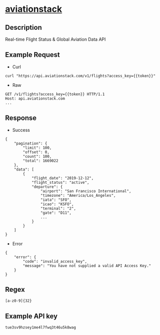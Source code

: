 # [aviationstack](https://aviationstack.com/documentation)

## __Description__
Real-time Flight Status & Global Aviation Data API

## __Example Request__
* Curl
```
curl "https://api.aviationstack.com/v1/flights?access_key={{token}}"
```

* Raw
```
GET /v1/flights?access_key={{token}} HTTP/1.1
Host: api.aviationstack.com
...
```

## __Response__
* Success
```
{
    "pagination": {
        "limit": 100,
        "offset": 0,
        "count": 100,
        "total": 1669022
    },
    "data": [
        {
            "flight_date": "2019-12-12",
            "flight_status": "active",
            "departure": {
                "airport": "San Francisco International",
                "timezone": "America/Los_Angeles",
                "iata": "SFO",
                "icao": "KSFO",
                "terminal": "2",
                "gate": "D11",
                ...
            }
        }
    ]
}
```
* Error
```
{
    "error": {
        "code": "invalid_access_key",
        "message": "You have not supplied a valid API Access Key."
    }
}
```
## __Regex__
```
[a-z0-9]{32}
```

## __Example API key__
```
tue3sv9hzsey1me4l7fwq3t46u5k8wag
```
